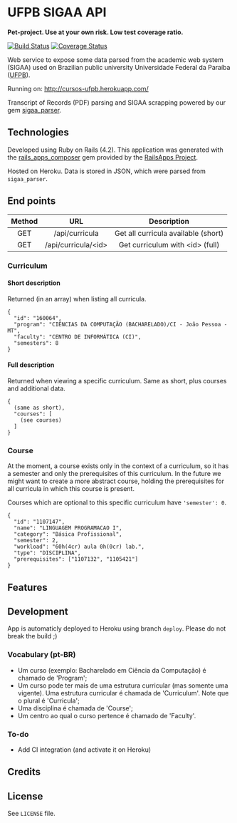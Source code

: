 # UFPB SIGAA API

**Pet-project. Use at your own risk. Low test coverage ratio.** 

[![Build Status](https://travis-ci.org/fernandobrito/ufpb_sigaa_api.svg?branch=master)](https://travis-ci.org/fernandobrito/ufpb_sigaa_api) [![Coverage Status](https://coveralls.io/repos/github/fernandobrito/ufpb_sigaa_api/badge.svg?branch=master)](https://coveralls.io/github/fernandobrito/ufpb_sigaa_api?branch=master)

Web service to expose some data parsed from the academic web system (SIGAA) used on Brazilian public university Universidade Federal da Paraíba ([UFPB](http://www.ufpb.br)). 

Running on: http://cursos-ufpb.herokuapp.com/

Transcript of Records (PDF) parsing and SIGAA scrapping powered by our gem [sigaa_parser](https://github.com/fernandobrito/sigaa_parser).

## Technologies

Developed using Ruby on Rails (4.2). This application was generated with the [rails_apps_composer](https://github.com/RailsApps/rails_apps_composer) gem
provided by the [RailsApps Project](http://railsapps.github.io/).

Hosted on Heroku. Data is stored in JSON, which were parsed from `sigaa_parser`.

## End points

| Method |          URL          |         Description         |
|:------:|:---------------------:|:---------------------------:|
|   GET  |     /api/curricula    | Get all curricula available (short) |
|   GET  | /api/curricula/\<id\> |  Get curriculum with \<id\> (full) |

### Curriculum

#### Short description
Returned (in an array) when listing all curricula.
```
{
  "id": "160064",
  "program": "CIÊNCIAS DA COMPUTAÇÃO (BACHARELADO)/CI - João Pessoa - MT",
  "faculty": "CENTRO DE INFORMÁTICA (CI)",
  "semesters": 8
}
```

#### Full description
Returned when viewing a specific curriculum. Same as short, plus courses and additional data. 
```
{ 
  (same as short),
  "courses": [
    (see courses)
  ]
}
```

### Course

At the moment, a course exists only in the context of a curriculum, so it has a semester and only the prerequisites of this curriculum. In the future we might want to create a more abstract course, holding the prerequisites for all curricula in which this course is present.

Courses which are optional to this specific curriculum have `'semester': 0`.

```
{
  "id": "1107147",
  "name": "LINGUAGEM PROGRAMACAO I",
  "category": "Básica Profissional",
  "semester": 2,
  "workload": "60h(4cr) aula 0h(0cr) lab.",
  "type": "DISCIPLINA",
  "prerequisites": ["1107132", "1105421"]
}
```

## Features

## Development

App is automaticly deployed to Heroku using branch `deploy`. Please do not break the build ;)

### Vocabulary (pt-BR)

* Um curso (exemplo: Bacharelado em Ciência da Computação) é chamado de 'Program';
* Um curso pode ter mais de uma estrutura curricular (mas somente uma vigente). Uma estrutura curricular é chamada de 'Curriculum'. Note que o plural é 'Curricula'; 
* Uma disciplina é chamada de 'Course';
* Um centro ao qual o curso pertence é chamado de 'Faculty'.

### To-do
* Add CI integration (and activate it on Heroku)

## Credits

## License

See `LICENSE` file.
